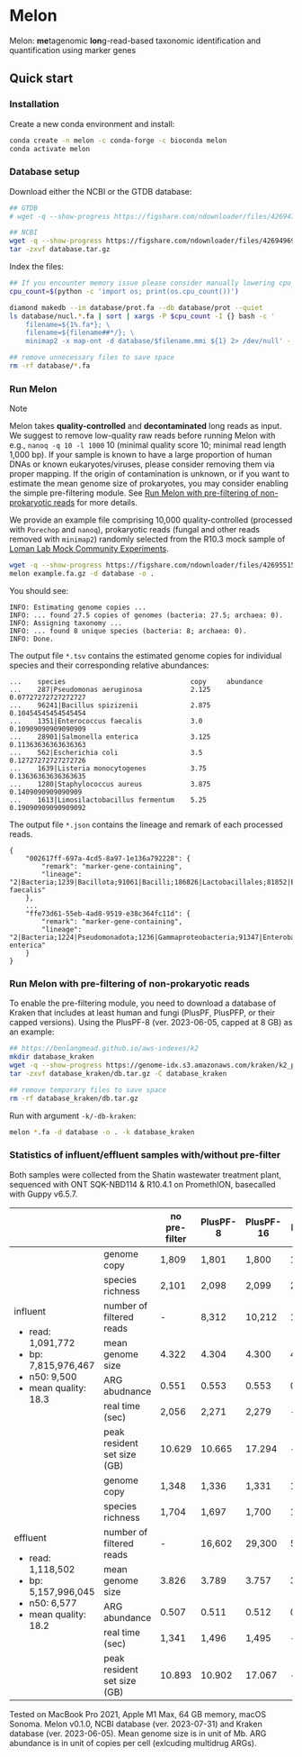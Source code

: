 # Melon
Melon: **me**tagenomic **lon**g-read-based taxonomic identification and quantification using marker genes

## Quick start
### Installation
Create a new conda environment and install:
```bash
conda create -n melon -c conda-forge -c bioconda melon
conda activate melon
```

### Database setup
Download either the NCBI or the GTDB database:
```bash
## GTDB
# wget -q --show-progress https://figshare.com/ndownloader/files/42694702/database.tar.gz

## NCBI
wget -q --show-progress https://figshare.com/ndownloader/files/42694969/database.tar.gz
tar -zxvf database.tar.gz
```

Index the files: 
```bash
## If you encounter memory issue please consider manually lowering cpu_count or simply set cpu_count=1
cpu_count=$(python -c 'import os; print(os.cpu_count())')

diamond makedb --in database/prot.fa --db database/prot --quiet
ls database/nucl.*.fa | sort | xargs -P $cpu_count -I {} bash -c '
    filename=${1%.fa*}; \
    filename=${filename##*/}; \
    minimap2 -x map-ont -d database/$filename.mmi ${1} 2> /dev/null' - {}

## remove unnecessary files to save space
rm -rf database/*.fa
```

### Run Melon
> [!NOTE]  
> Melon takes **quality-controlled** and **decontaminated** long reads as input. We suggest to remove low-quality raw reads before running Melon with e.g., `nanoq -q 10 -l 1000` 10 (minimal quality score 10; minimal read length 1,000 bp). If your sample is known to have a large proportion of human DNAs or known eukaryotes/viruses, please consider removing them via proper mapping. If the origin of contamination is unknown, or if you want to estimate the mean genome size of prokaryotes, you may consider enabling the simple pre-filtering module. See [Run Melon with pre-filtering of non-prokaryotic reads](#run-melon-with-pre-filtering-of-non-prokaryotic-reads) for more details.

We provide an example file comprising 10,000 quality-controlled (processed with `Porechop` and `nanoq`), prokaryotic reads (fungal and other reads removed with `minimap2`) randomly selected from the R10.3 mock sample of [Loman Lab Mock Community Experiments](https://lomanlab.github.io/mockcommunity/r10.html).

```bash
wget -q --show-progress https://figshare.com/ndownloader/files/42695515/example.fa.gz
melon example.fa.gz -d database -o .
```

You should see:
```
INFO: Estimating genome copies ...
INFO: ... found 27.5 copies of genomes (bacteria: 27.5; archaea: 0).
INFO: Assigning taxonomy ...
INFO: ... found 8 unique species (bacteria: 8; archaea: 0).
INFO: Done.
```

The output file `*.tsv` contains the estimated genome copies for individual species and their corresponding relative abundances:
```
...    species                               copy     abundance
...    287|Pseudomonas aeruginosa            2.125    0.07727272727272727
...    96241|Bacillus spizizenii             2.875    0.10454545454545454
...    1351|Enterococcus faecalis            3.0      0.10909090909090909
...    28901|Salmonella enterica             3.125    0.11363636363636363
...    562|Escherichia coli                  3.5      0.12727272727272726
...    1639|Listeria monocytogenes           3.75     0.13636363636363635
...    1280|Staphylococcus aureus            3.875    0.1409090909090909
...    1613|Limosilactobacillus fermentum    5.25     0.19090909090909092
```

The output file `*.json` contains the lineage and remark of each processed reads.
```
{
    "002617ff-697a-4cd5-8a97-1e136a792228": {
        "remark": "marker-gene-containing",
        "lineage": "2|Bacteria;1239|Bacillota;91061|Bacilli;186826|Lactobacillales;81852|Enterococcaceae;1350|Enterococcus;1351|Enterococcus faecalis"
    },
    ...
    "ffe73d61-55eb-4ad8-9519-e38c364fc11d": {
        "remark": "marker-gene-containing",
        "lineage": "2|Bacteria;1224|Pseudomonadota;1236|Gammaproteobacteria;91347|Enterobacterales;543|Enterobacteriaceae;590|Salmonella;28901|Salmonella enterica"
    }
}
```

### Run Melon with pre-filtering of non-prokaryotic reads
To enable the pre-filtering module, you need to download a database of Kraken that includes at least human and fungi (PlusPF, PlusPFP, or their capped versions). Using the PlusPF-8 (ver. 2023-06-05, capped at 8 GB) as an example:

```bash
## https://benlangmead.github.io/aws-indexes/k2
mkdir database_kraken
wget -q --show-progress https://genome-idx.s3.amazonaws.com/kraken/k2_pluspf_08gb_20230605.tar.gz -O database_kraken/db.tar.gz
tar -zxvf database_kraken/db.tar.gz -C database_kraken

## remove temporary files to save space
rm -rf database_kraken/db.tar.gz
```

Run with argument `-k/-db-kraken`:
```bash
melon *.fa -d database -o . -k database_kraken
```

### Statistics of influent/effluent samples with/without pre-filter
Both samples were collected from the Shatin wastewater treatment plant, sequenced with ONT SQK-NBD114 & R10.4.1 on PromethION, basecalled with Guppy v6.5.7.

<table>
   <thead>
      <tr>
         <th></th>
         <th></th>
         <th>no pre-filter</th>
         <th>PlusPF-8</th>
         <th>PlusPF-16</th>
         <th>PlusPF</th>
      </tr>
   </thead>
   <tbody>
      <tr>
         <td rowspan="7">influent
         <div>
  <ul>
    <li>read: 1,091,772</li>
    <li>bp: 7,815,976,467</li>
    <li>n50: 9,500</li>
    <li>mean quality: 18.3</li>
  </ul>
</div></td>
         <td>genome copy</td>
         <td>1,809</td>
         <td>1,801</td>
         <td>1,800</td>
         <td>1,797</td>
      </tr>
      <tr>
         <td>species richness</td>
         <td>2,101</td>
         <td>2,098</td>
         <td>2,099</td>
         <td>2,097</td>
      </tr>
      <tr>
         <td>number of filtered reads</td>
         <td>-</td>
         <td>8,312</td>
         <td>10,212</td>
         <td>14,988</td>
      </tr>
      <tr>
         <td>mean genome size</td>
         <td>4.322</td>
         <td>4.304</td>
         <td>4.300</td>
         <td>4.292</td>
      </tr>
      <tr>
         <td>ARG abudnance</td>
         <td>0.551</td>
         <td>0.553</td>
         <td>0.553</td>
         <td>0.554</td>
      </tr>
      <tr>
         <td>real time (sec)</td>
         <td>2,056</td>
         <td>2,271</td>
         <td>2,279</td>
         <td>-</td>
      </tr>
      <tr>
         <td>peak resident set size (GB)</td>
         <td>10.629</td>
         <td>10.665</td>
         <td>17.294</td>
         <td>-</td>
      </tr>
      <tr>
         <td rowspan="7">effluent
           <ul>
    <li>read: 1,118,502</li>
    <li>bp: 5,157,996,045</li>
    <li>n50: 6,577</li>
    <li>mean quality: 18.2</li>
  </ul>
</td>
         <td>genome copy</td>
         <td>1,348</td>
         <td>1,336</td>
         <td>1,331</td>
         <td>1,315</td>
      </tr>
      <tr>
         <td>species richness</td>
         <td>1,704</td>
         <td>1,697</td>
         <td>1,700</td>
         <td>1,696</td>
      </tr>
      <tr>
         <td>number of filtered reads</td>
         <td>-</td>
         <td>16,602</td>
         <td>29,300</td>
         <td>54,774</td>
      </tr>
      <tr>
         <td>mean genome size</td>
         <td>3.826</td>
         <td>3.789</td>
         <td>3.757</td>
         <td>3.715</td>
      </tr>
      <tr>
         <td>ARG abundance</td>
         <td>0.507</td>
         <td>0.511</td>
         <td>0.512</td>
         <td>0.519</td>
      </tr>
      <tr>
         <td>real time (sec)</td>
         <td>1,341</td>
         <td>1,496</td>
         <td>1,495</td>
         <td>-</td>
      </tr>
      <tr>
         <td>peak resident set size (GB)</td>
         <td>10.893</td>
         <td>10.902</td>
         <td>17.067</td>
         <td>-</td>
      </tr>
   </tbody>
</table>

Tested on MacBook Pro 2021, Apple M1 Max, 64 GB memory, macOS Sonoma. Melon v0.1.0, NCBI database (ver. 2023-07-31) and Kraken database (ver. 2023-06-05). Mean genome size is in unit of Mb. ARG abundance is in unit of copies per cell (exlcuding multidrug ARGs).
